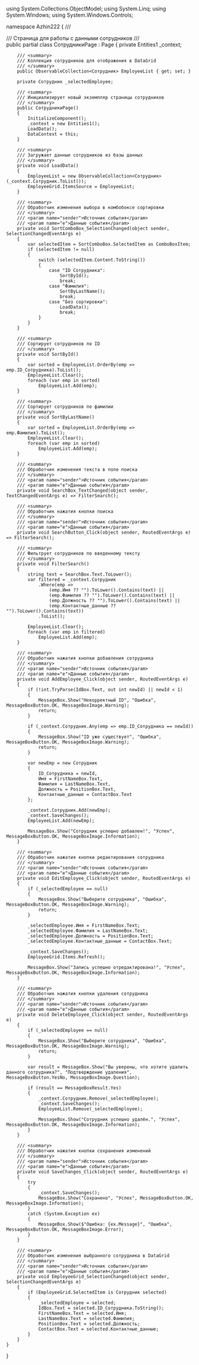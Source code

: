 using System.Collections.ObjectModel;
using System.Linq;
using System.Windows;
using System.Windows.Controls;

namespace Azhin222
{
    /// <summary>
    /// Страница для работы с данными сотрудников
    /// </summary>
    public partial class СотрудникиPage : Page
    {
        private Entities1 _context;
        
        /// <summary>
        /// Коллекция сотрудников для отображения в DataGrid
        /// </summary>
        public ObservableCollection<Сотрудник> EmployeeList { get; set; }
        
        private Сотрудник _selectedEmployee;

        /// <summary>
        /// Инициализирует новый экземпляр страницы сотрудников
        /// </summary>
        public СотрудникиPage()
        {
            InitializeComponent();
            _context = new Entities1();
            LoadData();
            DataContext = this;
        }

        /// <summary>
        /// Загружает данные сотрудников из базы данных
        /// </summary>
        private void LoadData()
        {
            EmployeeList = new ObservableCollection<Сотрудник>(_context.Сотрудник.ToList());
            EmployeeGrid.ItemsSource = EmployeeList;
        }

        /// <summary>
        /// Обработчик изменения выбора в комбобоксе сортировки
        /// </summary>
        /// <param name="sender">Источник события</param>
        /// <param name="e">Данные события</param>
        private void SortComboBox_SelectionChanged(object sender, SelectionChangedEventArgs e)
        {
            var selectedItem = SortComboBox.SelectedItem as ComboBoxItem;
            if (selectedItem != null)
            {
                switch (selectedItem.Content.ToString())
                {
                    case "ID Сотрудника":
                        SortById();
                        break;
                    case "Фамилия":
                        SortByLastName();
                        break;
                    case "Без сортировки":
                        LoadData();
                        break;
                }
            }
        }

        /// <summary>
        /// Сортирует сотрудников по ID
        /// </summary>
        private void SortById()
        {
            var sorted = EmployeeList.OrderBy(emp => emp.ID_Сотрудника).ToList();
            EmployeeList.Clear();
            foreach (var emp in sorted)
                EmployeeList.Add(emp);
        }

        /// <summary>
        /// Сортирует сотрудников по фамилии
        /// </summary>
        private void SortByLastName()
        {
            var sorted = EmployeeList.OrderBy(emp => emp.Фамилия).ToList();
            EmployeeList.Clear();
            foreach (var emp in sorted)
                EmployeeList.Add(emp);
        }

        /// <summary>
        /// Обработчик изменения текста в поле поиска
        /// </summary>
        /// <param name="sender">Источник события</param>
        /// <param name="e">Данные события</param>
        private void SearchBox_TextChanged(object sender, TextChangedEventArgs e) => FilterSearch();
        
        /// <summary>
        /// Обработчик нажатия кнопки поиска
        /// </summary>
        /// <param name="sender">Источник события</param>
        /// <param name="e">Данные события</param>
        private void SearchButton_Click(object sender, RoutedEventArgs e) => FilterSearch();

        /// <summary>
        /// Фильтрует сотрудников по введенному тексту
        /// </summary>
        private void FilterSearch()
        {
            string text = SearchBox.Text.ToLower();
            var filtered = _context.Сотрудник
                .Where(emp =>
                    (emp.Имя ?? "").ToLower().Contains(text) ||
                    (emp.Фамилия ?? "").ToLower().Contains(text) ||
                    (emp.Должность ?? "").ToLower().Contains(text) ||
                    (emp.Контактные_данные ?? "").ToLower().Contains(text))
                .ToList();

            EmployeeList.Clear();
            foreach (var emp in filtered)
                EmployeeList.Add(emp);
        }

        /// <summary>
        /// Обработчик нажатия кнопки добавления сотрудника
        /// </summary>
        /// <param name="sender">Источник события</param>
        /// <param name="e">Данные события</param>
        private void AddEmployee_Click(object sender, RoutedEventArgs e)
        {
            if (!int.TryParse(IdBox.Text, out int newId) || newId < 1)
            {
                MessageBox.Show("Некорректный ID", "Ошибка", MessageBoxButton.OK, MessageBoxImage.Warning);
                return;
            }

            if (_context.Сотрудник.Any(emp => emp.ID_Сотрудника == newId))
            {
                MessageBox.Show("ID уже существует", "Ошибка", MessageBoxButton.OK, MessageBoxImage.Warning);
                return;
            }

            var newEmp = new Сотрудник
            {
                ID_Сотрудника = newId,
                Имя = FirstNameBox.Text,
                Фамилия = LastNameBox.Text,
                Должность = PositionBox.Text,
                Контактные_данные = ContactBox.Text
            };

            _context.Сотрудник.Add(newEmp);
            _context.SaveChanges();
            EmployeeList.Add(newEmp);

            MessageBox.Show("Сотрудник успешно добавлен!", "Успех", MessageBoxButton.OK, MessageBoxImage.Information);
        }

        /// <summary>
        /// Обработчик нажатия кнопки редактирования сотрудника
        /// </summary>
        /// <param name="sender">Источник события</param>
        /// <param name="e">Данные события</param>
        private void EditEmployee_Click(object sender, RoutedEventArgs e)
        {
            if (_selectedEmployee == null)
            {
                MessageBox.Show("Выберите сотрудника", "Ошибка", MessageBoxButton.OK, MessageBoxImage.Warning);
                return;
            }

            _selectedEmployee.Имя = FirstNameBox.Text;
            _selectedEmployee.Фамилия = LastNameBox.Text;
            _selectedEmployee.Должность = PositionBox.Text;
            _selectedEmployee.Контактные_данные = ContactBox.Text;

            _context.SaveChanges();
            EmployeeGrid.Items.Refresh();

            MessageBox.Show("Запись успешно отредактирована!", "Успех", MessageBoxButton.OK, MessageBoxImage.Information);
        }

        /// <summary>
        /// Обработчик нажатия кнопки удаления сотрудника
        /// </summary>
        /// <param name="sender">Источник события</param>
        /// <param name="e">Данные события</param>
        private void DeleteEmployee_Click(object sender, RoutedEventArgs e)
        {
            if (_selectedEmployee == null)
            {
                MessageBox.Show("Выберите сотрудника", "Ошибка", MessageBoxButton.OK, MessageBoxImage.Warning);
                return;
            }

            var result = MessageBox.Show("Вы уверены, что хотите удалить данного сотрудника?", "Подтверждение удаления", MessageBoxButton.YesNo, MessageBoxImage.Question);

            if (result == MessageBoxResult.Yes)
            {
                _context.Сотрудник.Remove(_selectedEmployee);
                _context.SaveChanges();
                EmployeeList.Remove(_selectedEmployee);

                MessageBox.Show("Сотрудник успешно удалён.", "Успех", MessageBoxButton.OK, MessageBoxImage.Information);
            }
        }

        /// <summary>
        /// Обработчик нажатия кнопки сохранения изменений
        /// </summary>
        /// <param name="sender">Источник события</param>
        /// <param name="e">Данные события</param>
        private void SaveChanges_Click(object sender, RoutedEventArgs e)
        {
            try
            {
                _context.SaveChanges();
                MessageBox.Show("Сохранено", "Успех", MessageBoxButton.OK, MessageBoxImage.Information);
            }
            catch (System.Exception ex)
            {
                MessageBox.Show($"Ошибка: {ex.Message}", "Ошибка", MessageBoxButton.OK, MessageBoxImage.Error);
            }
        }

        /// <summary>
        /// Обработчик изменения выбранного сотрудника в DataGrid
        /// </summary>
        /// <param name="sender">Источник события</param>
        /// <param name="e">Данные события</param>
        private void EmployeeGrid_SelectionChanged(object sender, SelectionChangedEventArgs e)
        {
            if (EmployeeGrid.SelectedItem is Сотрудник selected)
            {
                _selectedEmployee = selected;
                IdBox.Text = selected.ID_Сотрудника.ToString();
                FirstNameBox.Text = selected.Имя;
                LastNameBox.Text = selected.Фамилия;
                PositionBox.Text = selected.Должность;
                ContactBox.Text = selected.Контактные_данные;
            }
        }
    }
}
